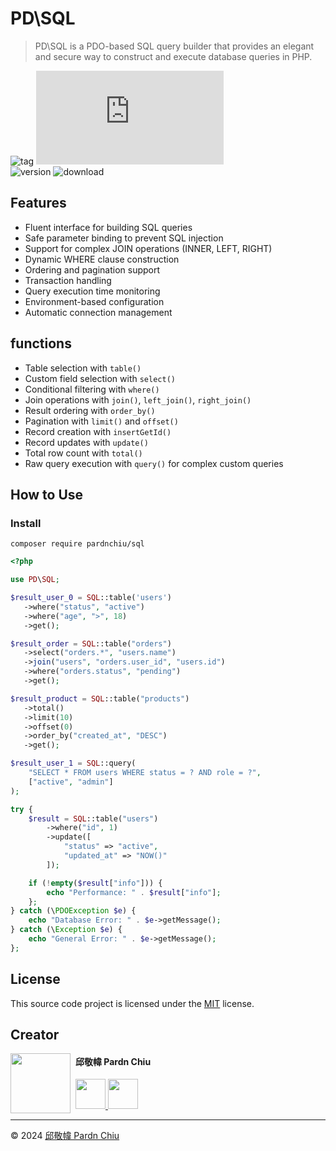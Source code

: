 # PD\SQL

> PD\SQL is a PDO-based SQL query builder that provides an elegant and secure way to construct and execute database queries in PHP.

![tag](https://img.shields.io/badge/tag-PHP%20Library-bb4444) 
![size](https://img.shields.io/github/size/pardnchiu/PHP-SQL/src/SQL.php)<br>
![version](https://img.shields.io/packagist/v/pardnchiu/sql)
![download](https://img.shields.io/packagist/dm/pardnchiu/sql)

## Features
- Fluent interface for building SQL queries
- Safe parameter binding to prevent SQL injection
- Support for complex JOIN operations (INNER, LEFT, RIGHT)
- Dynamic WHERE clause construction
- Ordering and pagination support
- Transaction handling
- Query execution time monitoring
- Environment-based configuration
- Automatic connection management

## functions

- Table selection with `table()`
- Custom field selection with `select()`
- Conditional filtering with `where()`
- Join operations with `join()`, `left_join()`, `right_join()`
- Result ordering with `order_by()`
- Pagination with `limit()` and `offset()`
- Record creation with `insertGetId()`
- Record updates with `update()`
- Total row count with `total()`
- Raw query execution with `query()` for complex custom queries

## How to Use

### Install

```shell
composer require pardnchiu/sql
```

```php
<?php

use PD\SQL;

$result_user_0 = SQL::table('users')
   ->where("status", "active")
   ->where("age", ">", 18)
   ->get();

$result_order = SQL::table("orders")
   ->select("orders.*", "users.name")
   ->join("users", "orders.user_id", "users.id")
   ->where("orders.status", "pending")
   ->get();

$result_product = SQL::table("products")
   ->total()
   ->limit(10)
   ->offset(0)
   ->order_by("created_at", "DESC")
   ->get();

$result_user_1 = SQL::query(
    "SELECT * FROM users WHERE status = ? AND role = ?",
    ["active", "admin"]
);

try {
    $result = SQL::table("users")
        ->where("id", 1)
        ->update([
            "status" => "active",
            "updated_at" => "NOW()"
        ]);

    if (!empty($result["info"])) {
        echo "Performance: " . $result["info"];
    };
} catch (\PDOException $e) {
    echo "Database Error: " . $e->getMessage();
} catch (\Exception $e) {
    echo "General Error: " . $e->getMessage();
};
```

## License

This source code project is licensed under the [MIT](https://github.com/pardnchiu/PHP-SQL/blob/main/LICENSE) license.

## Creator

<img src="https://avatars.githubusercontent.com/u/25631760" align="left" width="96" height="96" style="margin-right: 0.5rem;">

<h4 style="padding-top: 0">邱敬幃 Pardn Chiu</h4>

<a href="mailto:dev@pardn.io" target="_blank">
    <img src="https://pardn.io/image/email.svg" width="48" height="48">
</a> <a href="https://linkedin.com/in/pardnchiu" target="_blank">
    <img src="https://pardn.io/image/linkedin.svg" width="48" height="48">
</a>

***

©️ 2024 [邱敬幃 Pardn Chiu](https://pardn.io)